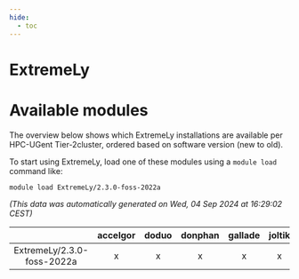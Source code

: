 ```yaml
---
hide:
  - toc
---
```


ExtremeLy
=========

# Available modules


The overview below shows which ExtremeLy installations are available per HPC-UGent Tier-2cluster, ordered based on software version (new to old).

To start using ExtremeLy, load one of these modules using a `module load` command like:

```shell
module load ExtremeLy/2.3.0-foss-2022a
```

*(This data was automatically generated on Wed, 04 Sep 2024 at 16:29:02 CEST)*  

| |accelgor|doduo|donphan|gallade|joltik|shinx|skitty|
| :---: | :---: | :---: | :---: | :---: | :---: | :---: | :---: |
|ExtremeLy/2.3.0-foss-2022a|x|x|x|x|x|-|x|
